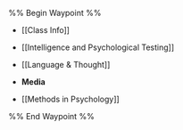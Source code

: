 %% Begin Waypoint %%
- [[Class Info]]
- [[Intelligence and Psychological Testing]]
- [[Language & Thought]]
- **Media**

- [[Methods in Psychology]]

%% End Waypoint %%
